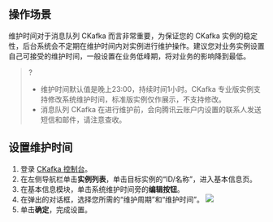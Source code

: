 ## 操作场景

维护时间对于消息队列 CKafka 而言非常重要，为保证您的 CKafka 实例的稳定性，后台系统会不定期在维护时间内对实例进行维护操作。建议您对业务实例设置自己可接受的维护时间，一般设置在业务低峰期，将对业务的影响降到最低。

>?
> - 维护时间默认值是晚上23:00，持续时间1小时。CKafka 专业版实例支持修改系统维护时间，标准版实例仅作展示，不支持修改。
> - 消息队列 CKafka 在进行维护前，会向腾讯云账户内设置的联系人发送短信和邮件，请注意查收。

## 设置维护时间

1. 登录 [CKafka 控制台](https://console.cloud.tencent.com/ckafka)。
2. 在左侧导航栏单击**实例列表**，单击目标实例的“ID/名称”，进入基本信息页。
3. 在基本信息模块，单击系统维护时间旁的**编辑按钮**。
4. 在弹出的对话框，选择您所需的“维护周期”和“维护时间”。
   ![](https://qcloudimg.tencent-cloud.cn/raw/f02c29e74a9fdaab3d65dfff5ea30568.png)
5. 单击**确定**，完成设置。

